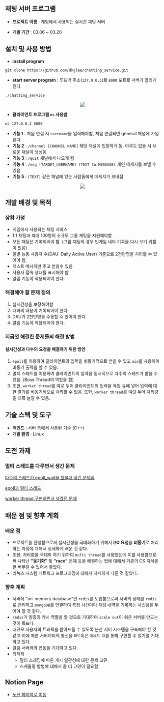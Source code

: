 ## 채팅 서버 프로그램

- **프로젝트 이름** : 게임에서 사용되는 실시간 채팅 서버

- **개발 기간** : 03.06 ~ 03.20

## 설치 및 사용 방법
- **install program**
  
`git clone https://github.com/dkglee/chatting_service.git`
  
- **start server program** : 루프백 주소(`127.0.0.1`)로 `8080` 포트로 서버가 열리게 된다.

`./chatting_service`

<p align="center">
<img src="https://s1.ezgif.com/tmp/ezgif-1-87f86163bd.gif">
</p>
  
- **클라이언트 프로그램 `nc` 사용법**

`nc 127.0.0.1 8080`

- **기능 1** : 처음 연결 시 `username`을 입력해야함, 처음 연결되면 general 채널에 가입된다.
- **기능 2** : `/channel [CHANNEL NAME]` 해당 채널에 입장하게 됨. 아무도 없을 시 새로운 채널이 생성됨
- **기능 3** : `/quit` 채널에서 나오게 됨
- **기능 4** : `/msg [TARGET_USERNAME] [TEXT to MESSAGE]` 개인 메세지를 보낼 수 있음
- **기능 5** : `[TEXT]` 같은 채널에 있는 사람들에게 메세지가 보내짐

<p align="center">
<img src="https://s1.ezgif.com/tmp/ezgif-1-4547a4b2a7.gif">
</p>

## 개발 배경 및 목적
### 상황 가정
- 게임에서 사용되는 채팅 서비스
- 1:1 채팅과 최대 100명의 소규모 그룹 채팅을 지원해야함
- 모든 채팅은 기록되어야 함. (그룹 채팅의 경우 인게임 내의 기록을 다시 보기 위함이 있음)
- 일별 능동 사용자 수(DAU: Daily Active User) 기준으로 2천만명을 처리할 수 있어야 함.
- 텍스트 메시지만 주고 받을수 있음
- 사용자 접속 상태를 표시해야 함
- 알림 기능이 적용되어야 한다.

### 해결해야 할 문제 정의
1. 실시간성을 보장해야함
2. 대화의 내용이 기록되어야 한다.
3. DAU가 2천만명을 수용할 수 있어야 한다.
4. 알림 기능이 적용되어야 한다.

### 지금껏 해결한 문제들의 해결 방법

#### 실시간성과 다수의 요청을 해결하기 위한 방안
1. `epoll`를 이용하여 클라이언트의 입력을 비동기적으로 받을 수 있고 `aio`를 사용하여 비동기 출력을 할 수 있음.
2. 멀티 스레드를 이용하여 클라이언트의 입력을 동시적으로 다수의 스레드가 받을 수 있음. (Boss Thread의 역할을 함)
3. 또한, `worker thread`를 따로 두어 클라이언트의 입력을 작업 큐에 넣어 입력에 대한 결과를 비동기적으로 처리할 수 있음. 또한, `worker thread`를 여럿 두어 처리량을 대폭 늘릴 수 있음.

## 기술 스택 및 도구
- **백엔드** : 서버 측에서 사용된 기술 (C++)
- **개발 환경** : Linux

## 도전 과제

### 멀티 스레드를 다루면서 생긴 문제
[다수의 스레드가 epoll_wait을 했을때 생긴 문제점](https://season-bee-387.notion.site/epoll_wait-e933284e162e46cf9ac8be22b39e6942)

[epoll과 멀티 스레드](https://season-bee-387.notion.site/Multithread-5d44cdcc047e497c87b3e8785f8c963a)

[worker thread 구현하면서 생겼던 문제](https://season-bee-387.notion.site/Boss-Worker-Model-f2f08672ef9a441596086adf19122a4d)

## 배운 점 및 향후 계획
### 배운 점
- 프로젝트를 진행함으로써 실시간성을 극대화하기 위해서 **I/O 요청**을 **비동기**로 처리하는 과정에 대해서 상세하게 배운 것 같다.
- 또한, 처리량을 극대화 하기 위하여 `multi thread`를 사용했는데 이를 사용함으로써 나타난 **"동기화"** 및 **"race"** 문제 등을 해결하는 법에 대해서 기존의 CS 지식을 잘 버무릴 수 있어서 좋았다.
- 리눅스 시스템 네트워크 프로그래밍에 대해서 자세하게 다룬 것 같았다.

### 향후 계획
- 서버에 "on-memory database"인 `redis`를 도입함으로써 서버의 상태를 `redis`로 관리하고 `mongoDB`를 연결하여 특정 시간마다 채팅 내역을 기록하는 시스템을 두어야 할 것 같다.
- `redis`가 일종의 캐시 역할을 할 것으로 기대하며 `scale out`이 쉬운 서버를 만드는 것이 목표다.
- 대규모 사용자의 트래픽을 받아드릴 수 있도록 분산 서버 시스템을 구축해야 할 것 같고 이에 따른 서버끼리의 통신을 `RPC`혹은 `메세지 큐`를 통해 구현할 수 있기를 기대하고 있다.
- 알림 서버와의 연동을 기대하고 있다.
- 최적화
  - 멀티 스레딩에 따른 캐시 일관성에 대한 문제 고민
  - 스케줄링 방법에 대해서 좀 더 고민이 필요함

## Notion Page
- [노션 페이지로 이동](https://season-bee-387.notion.site/Chat-Service-35708aad3f054c059e4f489d0af2c6fc)

